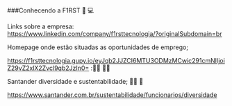 ###Conhecendo a F1RST :rocket: :computer:

Links sobre a empresa: https://www.linkedin.com/company/f1rsttecnologia/?originalSubdomain=br

Homepage onde estão situadas as oportunidades de emprego;

https://f1rsttecnologia.gupy.io/eyJqb2JJZCI6MTU3ODMzMCwic291cmNlIjoiZ29vZ2xlX2Zvcl9qb2JzIn0= ::man_technologist: :woman_technologist:

Santander diversidade e sustentabilidade; :rainbow_flag: :seedling:

https://www.santander.com.br/sustentabilidade/funcionarios/diversidade

